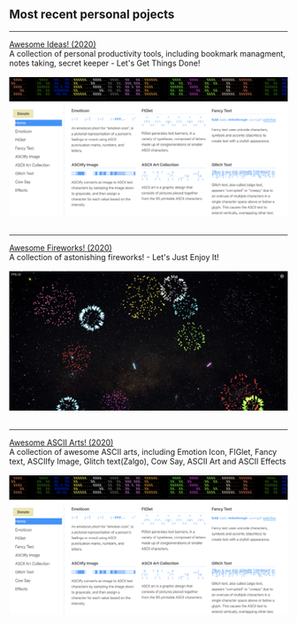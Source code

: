 ## Most recent personal pojects
---

[Awesome Ideas! (2020)](https://platohe.github.com/idea/)
<br>A collection of personal productivity tools, including bookmark managment, notes taking, secret keeper - Let's Get Things Done!
<br><br><img src="images/ideas.png?raw=true" /><br><br>

---
[Awesome Fireworks! (2020)](https://platohe.github.com/fireworks/)
<br>A collection of astonishing fireworks! - Let's Just Enjoy It!
<br><br><img src="images/fireworks.png?raw=true" /><br><br>

---
[Awesome ASCII Arts! (2020)](http://platohe.github.com/asciiart/)
<br>A collection of awesome ASCII arts, including Emotion Icon, FIGlet, Fancy text, ASCIIfy Image, Glitch text(Zalgo), Cow Say, ASCII Art and ASCII Effects
<br><br><img src="images/asciiart.png?raw=true" /><br><br>

